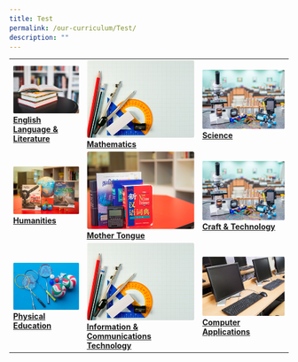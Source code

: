 ```yaml
---
title: Test
permalink: /our-curriculum/Test/
description: ""
---
```

|  |  |  |
| -------- | -------- | -------- |
|   <a href="https://moe-canberrasec-staging.netlify.app/discover-canberra/our-curriculum/english-language-n-literature"> <img src="/images/english.png"><br><strong>English Language & Literature</strong></a>   |  <a href="https://moe-canberrasec-staging.netlify.app/discover-canberra/our-curriculum/mathematics"> <img src="/images/mathematics.png"><br><strong>Mathematics</strong></a>    |   <a href="https://moe-canberrasec-staging.netlify.app/discover-canberra/our-curriculum/science"> <img src="/images/science.png"><br><strong>Science</strong></a>|
|   <a href="https://moe-canberrasec-staging.netlify.app/discover-canberra/our-curriculum/humanities"> <img src="/images/humanities.png"><br><strong>Humanities</strong></a>   |  <a href=    "https://moe-canberrasec-staging.netlify.app/discover-canberra/our-curriculum/mother-tongue"> <img src="/images/mother-tongue.png"> <br><strong>Mother Tongue</strong></a>    |   <a href="https://moe-canberrasec-staging.netlify.app/discover-canberra/our-curriculum/physical-education"> <img src="/images/science.png"><br><strong>Craft & Technology</strong></a>  |
|   <a href="https://moe-canberrasec-staging.netlify.app/discover-canberra/our-curriculum/physical-education/"> <img src="/images/physical-education.png"><br><strong>Physical Education</strong></a>   |  <a href="https://moe-canberrasec-staging.netlify.app/discover-canberra/our-curriculum/information-n-communications-technology"> <img src="/images/mathematics.png"><strong>Information & Communications Technology</strong></a>    |   <a href="https://moe-canberrasec-staging.netlify.app/discover-canberra/our-curriculum/computer-applications"> <img src="/images/computer-application.png"><strong>Computer Applications</strong></a>   |

